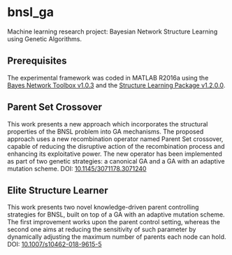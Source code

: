# bnsl_ga
Machine learning research project: Bayesian Network Structure Learning using Genetic Algorithms.
## Prerequisites
The experimental framework was coded in MATLAB R2016a using the [Bayes Network Toolbox v1.0.3](https://sourceforge.net/projects/bnt/) and the [Structure Learning Package v1.2.0.0](https://it.mathworks.com/matlabcentral/fileexchange/13562-structure-learning-package-for-bayes-net-toolbox).
## Parent Set Crossover
This work presents a new approach which incorporates the structural properties of the BNSL problem into GA mechanisms. The proposed approach uses a new recombination operator named Parent Set crossover, capable of reducing the disruptive action of the recombination process and enhancing its exploitative power. The new operator has been implemented as part of two genetic strategies: a canonical GA and a GA with an adaptive mutation scheme.
DOI: [10.1145/3071178.3071240](https://doi.org/10.1145/3071178.3071240)
## Elite Structure Learner
This work presents two novel knowledge-driven parent controlling strategies for BNSL, built on top of a GA with an adaptive mutation scheme. The first improvement works upon the parent control setting, whereas the second one aims at reducing the sensitivity of such parameter by dynamically adjusting the maximum number of parents each node can hold.
DOI: [10.1007/s10462-018-9615-5](https://doi.org/10.1007/s10462-018-9615-5)
